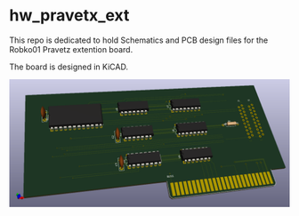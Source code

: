 # hw_pravetx_ext

This repo is dedicated to hold Schematics and PCB design files for the Robko01 Pravetz extention board.

The board is designed in KiCAD.

![SCH](./R01A2A/R01A2A.png)